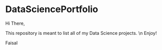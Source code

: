 # DataSciencePortfolio
Hi There,

This repository is meant to list all of my Data Science projects.
\n Enjoy!

Faisal
